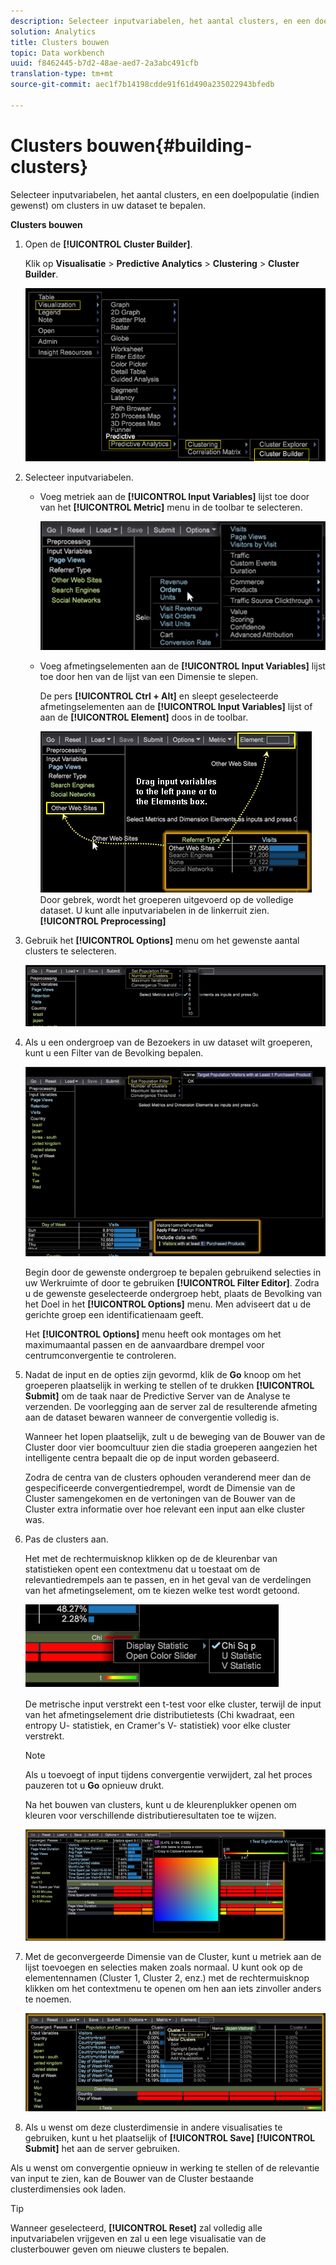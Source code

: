 ```yaml
---
description: Selecteer inputvariabelen, het aantal clusters, en een doelpopulatie (indien gewenst) om clusters in uw dataset te bepalen.
solution: Analytics
title: Clusters bouwen
topic: Data workbench
uuid: f8462445-b7d2-48ae-aed7-2a3abc491cfb
translation-type: tm+mt
source-git-commit: aec1f7b14198cdde91f61d490a235022943bfedb

---
```



# Clusters bouwen{#building-clusters}

Selecteer inputvariabelen, het aantal clusters, en een doelpopulatie (indien gewenst) om clusters in uw dataset te bepalen.

**Clusters bouwen**

1. Open de **[!UICONTROL Cluster Builder]**.

   Klik op **Visualisatie** > **Predictive Analytics** > **Clustering** > **Cluster Builder**.

   ![](assets/cluster-builder-step1.png)

1. Selecteer inputvariabelen.

   * Voeg metriek aan de **[!UICONTROL Input Variables]** lijst toe door van het **[!UICONTROL Metric]** menu in de toolbar te selecteren.

      ![](assets/cluster_metric_select.png)

   * Voeg afmetingselementen aan de **[!UICONTROL Input Variables]** lijst toe door hen van de lijst van een Dimensie te slepen.

      De pers **[!UICONTROL Ctrl + Alt]** en sleept geselecteerde afmetingselementen aan de **[!UICONTROL Input Variables]** lijst of aan de **[!UICONTROL Element]** doos in de toolbar.

      ![](assets/cluster_dim_select.png)
   Door gebrek, wordt het groeperen uitgevoerd op de volledige dataset. U kunt alle inputvariabelen in de linkerruit zien. **[!UICONTROL Preprocessing]**
1. Gebruik het **[!UICONTROL Options]** menu om het gewenste aantal clusters te selecteren.

   ![](assets/build_cluster_2.png)

1. Als u een ondergroep van de Bezoekers in uw dataset wilt groeperen, kunt u een Filter van de Bevolking bepalen.

   ![](assets/build_cluster_3.png)

   Begin door de gewenste ondergroep te bepalen gebruikend selecties in uw Werkruimte of door te gebruiken **[!UICONTROL Filter Editor]**. Zodra u de gewenste geselecteerde ondergroep hebt, plaats de Bevolking van het Doel in het **[!UICONTROL Options]** menu. Men adviseert dat u de gerichte groep een identificatienaam geeft.

   Het **[!UICONTROL Options]** menu heeft ook montages om het maximumaantal passen en de aanvaardbare drempel voor centrumconvergentie te controleren.

1. Nadat de input en de opties zijn gevormd, klik de **Go** knoop om het groeperen plaatselijk in werking te stellen of te drukken **[!UICONTROL Submit]** om de taak naar de Predictive Server van de Analyse te verzenden. De voorlegging aan de server zal de resulterende afmeting aan de dataset bewaren wanneer de convergentie volledig is.

   Wanneer het lopen plaatselijk, zult u de beweging van de Bouwer van de Cluster door vier boomcultuur zien die stadia groeperen aangezien het intelligente centra bepaalt die op de input worden gebaseerd.

   Zodra de centra van de clusters ophouden veranderend meer dan de gespecificeerde convergentiedrempel, wordt de Dimensie van de Cluster samengekomen en de vertoningen van de Bouwer van de Cluster extra informatie over hoe relevant een input aan elke cluster was.

1. Pas de clusters aan.

   Het met de rechtermuisknop klikken op de de kleurenbar van statistieken opent een contextmenu dat u toestaat om de relevantiedrempels aan te passen, en in het geval van de verdelingen van het afmetingselement, om te kiezen welke test wordt getoond.

   ![](assets/build_cluster_7.png)

   De metrische input verstrekt een t-test voor elke cluster, terwijl de input van het afmetingselement drie distributietests (Chi kwadraat, een entropy U- statistiek, en Cramer&#39;s V- statistiek) voor elke cluster verstrekt.

   >[!NOTE]
   >
   >Als u toevoegt of input tijdens convergentie verwijdert, zal het proces pauzeren tot u **Go** opnieuw drukt.

   Na het bouwen van clusters, kunt u de kleurenplukker openen om kleuren voor verschillende distributieresultaten toe te wijzen.

   ![](assets/build_cluster_5.png)

1. Met de geconvergeerde Dimensie van de Cluster, kunt u metriek aan de lijst toevoegen en selecties maken zoals normaal. U kunt ook op de elementennamen (Cluster 1, Cluster 2, enz.) met de rechtermuisknop klikken om het contextmenu te openen om hen aan iets zinvoller anders te noemen.

   ![](assets/build_cluster_6.png)

1. Als u wenst om deze clusterdimensie in andere visualisaties te gebruiken, kunt u het plaatselijk of **[!UICONTROL Save]** **[!UICONTROL Submit]** het aan de server gebruiken.

Als u wenst om convergentie opnieuw in werking te stellen of de relevantie van input te zien, kan de Bouwer van de Cluster bestaande clusterdimensies ook laden.

>[!TIP]
>
>Wanneer geselecteerd, **[!UICONTROL Reset]** zal volledig alle inputvariabelen vrijgeven en zal u een lege visualisatie van de clusterbouwer geven om nieuwe clusters te bepalen.

